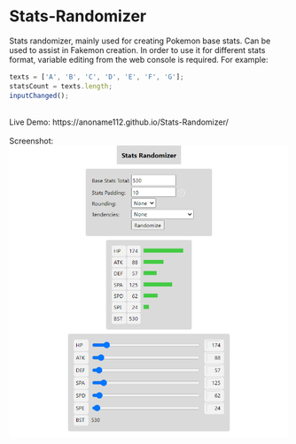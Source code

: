 # Stats-Randomizer
Stats randomizer, mainly used for creating Pokemon base stats. Can be used to assist in Fakemon creation.
In order to use it for different stats format, variable editing from the web console is required. For example:
```javascript
texts = ['A', 'B', 'C', 'D', 'E', 'F', 'G'];
statsCount = texts.length;
inputChanged();
```
<br />
Live Demo: https://anoname112.github.io/Stats-Randomizer/
<br /><br />
Screenshot:
<br />
<a href="https://anoname112.github.io/Stats-Randomizer/">
   <img src="https://raw.githubusercontent.com/Anoname112/Stats-Randomizer/main/ss.png" title="Stats Randomizer">
</a>
